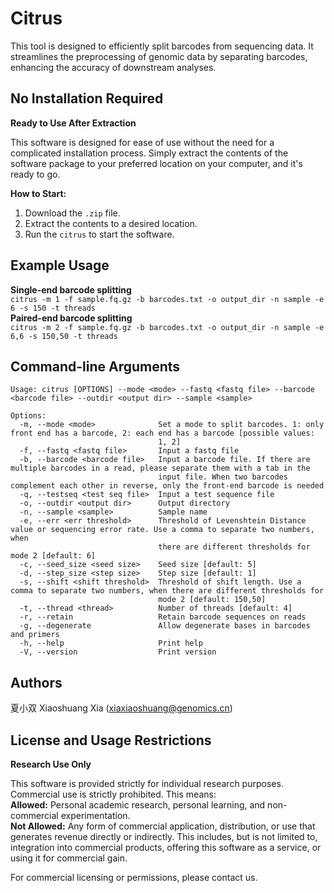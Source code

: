 # Citrus
This tool is designed to efficiently split barcodes from sequencing data. It streamlines the preprocessing of genomic data by separating barcodes, enhancing the accuracy of downstream analyses.

## No Installation Required  
**Ready to Use After Extraction**  

This software is designed for ease of use without the need for a complicated installation process. Simply extract the contents of the software package to your preferred location on your computer, and it's ready to go.  

**How to Start:**  
1. Download the `.zip` file.
2. Extract the contents to a desired location.  
3. Run the `citrus` to start the software.  

## Example Usage
**Single-end barcode splitting**  
`citrus -m 1 -f sample.fq.gz -b barcodes.txt -o output_dir -n sample -e 6 -s 150 -t threads`  
**Paired-end barcode splitting**  
`citrus -m 2 -f sample.fq.gz -b barcodes.txt -o output_dir -n sample -e 6,6 -s 150,50 -t threads`

## Command-line Arguments
```
Usage: citrus [OPTIONS] --mode <mode> --fastq <fastq file> --barcode <barcode file> --outdir <output dir> --sample <sample>

Options:
  -m, --mode <mode>              Set a mode to split barcodes. 1: only front end has a barcode, 2: each end has a barcode [possible values:
                                 1, 2]
  -f, --fastq <fastq file>       Input a fastq file
  -b, --barcode <barcode file>   Input a barcode file. If there are multiple barcodes in a read, please separate them with a tab in the
                                 input file. When two barcodes complement each other in reverse, only the front-end barcode is needed
  -q, --testseq <test seq file>  Input a test sequence file
  -o, --outdir <output dir>      Output directory
  -n, --sample <sample>          Sample name
  -e, --err <err threshold>      Threshold of Levenshtein Distance value or sequencing error rate. Use a comma to separate two numbers, when
                                 there are different thresholds for mode 2 [default: 6]
  -c, --seed_size <seed size>    Seed size [default: 5]
  -d, --step_size <step size>    Step size [default: 1]
  -s, --shift <shift threshold>  Threshold of shift length. Use a comma to separate two numbers, when there are different thresholds for
                                 mode 2 [default: 150,50]
  -t, --thread <thread>          Number of threads [default: 4]
  -r, --retain                   Retain barcode sequences on reads
  -g, --degenerate               Allow degenerate bases in barcodes and primers
  -h, --help                     Print help
  -V, --version                  Print version
```

## Authors
夏小双 Xiaoshuang Xia (xiaxiaoshuang@genomics.cn)

## License and Usage Restrictions
**Research Use Only**  

This software is provided strictly for individual research purposes. Commercial use is strictly prohibited. This means:  
**Allowed:** Personal academic research, personal learning, and non-commercial experimentation.  
**Not Allowed:** Any form of commercial application, distribution, or use that generates revenue directly or indirectly. This includes, but is not limited to, integration into commercial products, offering this software as a service, or using it for commercial gain.  

For commercial licensing or permissions, please contact us.
